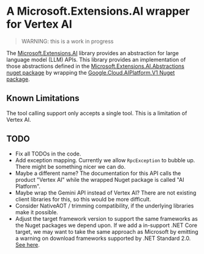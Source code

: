 # A Microsoft.Extensions.AI wrapper for Vertex AI

> WARNING: this is a work in progress

The [Microsoft.Extensions.AI](https://learn.microsoft.com/en-us/dotnet/ai/microsoft-extensions-ai)
library provides an abstraction for large language model (LLM) APIs. This library provides an implementation
of those abstractions defined in the
[Microsoft.Extensions.AI.Abstractions nuget package](https://www.nuget.org/packages/Microsoft.Extensions.AI.Abstractions)
by wrapping the
[Google.Cloud.AIPlatform.V1 Nuget package](https://www.nuget.org/packages/Google.Cloud.AIPlatform.V1).

## Known Limitations

The tool calling support only accepts a single tool. This is a limitation of Vertex AI.

## TODO

* Fix all TODOs in the code.
* Add exception mapping. Currently we allow `RpcException` to bubble up. There might be something
  nicer we can do.
* Maybe a different name? The documentation for this API calls the product "Vertex AI" while the wrapped
  Nuget package is called "AI Platform".
* Maybe wrap the Gemini API instead of Vertex AI? There are not existing client libraries for this,
  so this would be more difficult.
* Consider NativeAOT / trimming compatibility, if the underlying libraries make it possible.
* Adjust the target framework version to support the same frameworks as the Nuget packages we depend
  upon. If we add a in-support .NET Core target, we may want to take the same approach as Microsoft
  by emitting a warning on download frameworks supported by .NET Standard 2.0.
  [See here](https://github.com/dotnet/runtime/blob/367865bf4540921ac4f16b404275e181698a2272/eng/packaging.targets#L209-L214).
